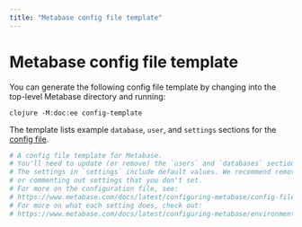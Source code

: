 ```yaml
---
title: "Metabase config file template"
---
```


# Metabase config file template

You can generate the following config file template by changing into the top-level Metabase directory and running:

```
clojure -M:doc:ee config-template
```

The template lists example `database`, `user`, and `settings` sections for the [config file](./config-file.md).


```yaml
# A config file template for Metabase.
# You'll need to update (or remove) the `users` and `databases` sections.
# The settings in `settings` include default values. We recommend removing
# or commenting out settings that you don't set.
# For more on the configuration file, see:
# https://www.metabase.com/docs/latest/configuring-metabase/config-file
# For more on what each setting does, check out:
# https://www.metabase.com/docs/latest/configuring-metabase/environment-variables
